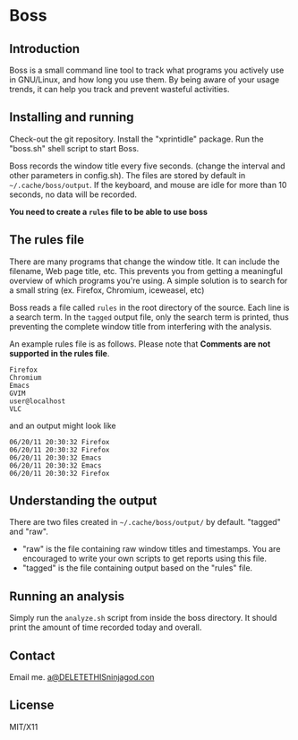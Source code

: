 # Boss

## Introduction

Boss is a small command line tool to track what programs you actively use in
GNU/Linux, and how long you use them. By being aware of your usage trends, it
can help you track and prevent wasteful activities.

## Installing and running

Check-out the git repository. Install the "xprintidle" package. Run the
"boss.sh" shell script to start Boss. 

Boss records the window title every five seconds. (change the interval and
other parameters in config.sh). The files are stored by default in
`~/.cache/boss/output`. If the keyboard, and mouse are idle for more than 10
seconds, no data will be recorded.

**You need to create a `rules` file to be able to use boss**

## The rules file

There are many programs that change the window title. It can include the
filename, Web page title, etc. This prevents you from getting a meaningful
overview of which programs you're using. A simple solution is to search for
a small string (ex. Firefox, Chromium, iceweasel, etc)

Boss reads a file called `rules` in the root directory of the source. Each line
is a search term. In the `tagged` output file, only the search term is printed,
thus preventing the complete window title from interfering with the analysis.

An example rules file is as follows. Please note that **Comments are not
supported in the rules file**.

```
Firefox
Chromium
Emacs
GVIM
user@localhost
VLC
```

and an output might look like

```
06/20/11 20:30:32 Firefox
06/20/11 20:30:32 Firefox
06/20/11 20:30:32 Emacs 
06/20/11 20:30:32 Emacs
06/20/11 20:30:32 Firefox
```

## Understanding the output

There are two files created in `~/.cache/boss/output/` by default. "tagged" and
"raw".
* "raw" is the file containing raw window titles and timestamps. You are
  encouraged to write your own scripts to get reports using this file.
* "tagged" is the file containing output based on the "rules" file.


## Running an analysis

Simply run the `analyze.sh` script from inside the boss directory. It should
print the amount of time recorded today and overall.

## Contact

Email me. a@DELETETHISninjagod.con

## License

MIT/X11
